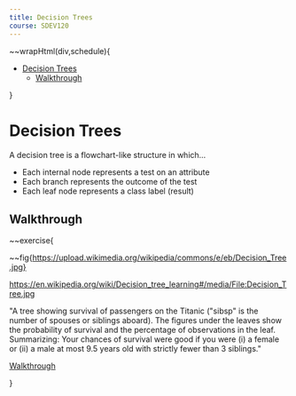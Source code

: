 ```yaml
---
title: Decision Trees
course: SDEV120
---
```


~~wrapHtml(div,schedule){

- [Decision Trees](#decision-trees)
  - [Walkthrough](#walkthrough)

}

# Decision Trees

A decision tree is a flowchart-like structure in which...

- Each internal node represents a test on an attribute
- Each branch represents the outcome of the test
- Each leaf node represents a class label (result)

## Walkthrough

~~exercise{

~~fig{https://upload.wikimedia.org/wikipedia/commons/e/eb/Decision_Tree.jpg}

https://en.wikipedia.org/wiki/Decision_tree_learning#/media/File:Decision_Tree.jpg

"A tree showing survival of passengers on the Titanic ("sibsp" is the number of spouses or siblings aboard). The figures under the leaves show the probability of survival and the percentage of observations in the leaf. Summarizing: Your chances of survival were good if you were (i) a female or (ii) a male at most 9.5 years old with strictly fewer than 3 siblings."

[Walkthrough](https://docs.google.com/spreadsheets/d/1EJsFWk1S0tNObqIpjT0GR6SMCYmBvurtONEXKZ4Ta3s/edit?usp=sharing)

}
